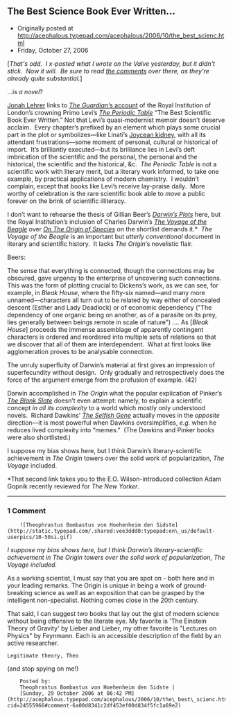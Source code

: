 ## The Best Science Book Ever Written...

 * Originally posted at http://acephalous.typepad.com/acephalous/2006/10/the_best_scienc.html
 * Friday, October 27, 2006



[_That's odd.  I x-posted what I wrote on the Valve yesterday, but it didn't stick.  Now it will.  Be sure to read [the comments](http://www.thevalve.org/go/valve/article/the\_best\_science\_book\_ever\_written/#comments) over there, as they're already quite substantial._]

...is _a novel_?

[Jonah Lehrer](http://scienceblogs.com/cortex/2006/10/and\_the\_best\_science\_book\_ever.php) links to [_The Guardian_‘s account](http://books.guardian.co.uk/news/articles/0,,1927916,00.html) of the Royal Institution of London’s crowning Primo Levi’s [_The Periodic Table_](http://www.amazon.com/exec/obidos/ASIN/0805210415/diesekoschmar-20)
“The Best Scientific Book Ever Written.” Not that Levi’s
quasi-modernist memoir doesn’t deserve acclaim.  Every chapter’s
prefixed by an element which plays some crucial part in the plot or
symbolizes—like Linati’s [Joycean kidney](http://www.robotwisdom.com/jaj/ulysses/schemata.html#4),
with all its attendant frustrations—some moment of personal, cultural
or historical of import.  It’s brilliantly executed—but its brilliance
lies in Levi’s deft imbrication of the scientific and the personal, the
personal and the historical, the scientific and the historical,
&c.  _The Periodic Table_ is not a scientific work with
literary merit, but a literary work informed, to take one example, by
practical applications of modern chemistry.  I wouldn’t complain,
except that books like Levi’s receive lay-praise daily.  More worthy of
celebration is the rare scientific book able to _move_ a public forever on the brink of scientific illiteracy.  

I don’t want to rehearse the thesis of Gillian Beer’s [_Darwin’s Plots_](http://www.amazon.com/exec/obidos/ASIN/0521783925/diesekoschmar-20) here, but the Royal Institution’s inclusion of Charles Darwin’s [_The Voyage of the Beagle_](http://www.amazon.com/exec/obidos/ASIN/0792265599/diesekoschmar-20) over [_On The Origin of Species_](http://www.amazon.com/exec/obidos/ASIN/0393061345/diesekoschmar-20) on the shortlist demands it.\*  _The Voyage of the Beagle_ is an important but _utterly conventional_ document in literary and scientific history.  It lacks _The Origin_‘s novelistic flair.

Beers:

The sense that everything is connected, though the
connections may be obscured, gave urgency to the enterprise of
uncovering such connections.  This was the form of plotting crucial to
Dickens’s work, as we can see, for example, in _Bleak House_,
where the fifty-six named—and many more unnamed—characters all turn out
to be related by way either of concealed descent (Esther and Lady
Deadlock) or of economic dependency ("The dependency of one organic
being on another, as of a parasite on its prey, lies generally between
beings remote in scale of nature") .... As [_Bleak House_]
proceeds the immense assemblage of apparently contingent characters is
ordered and reordered into multiple sets of relations so that we
discover that all of them are interdependent.  What at first looks like
agglomeration proves to be analysable connection.

The unruly superfluity of Darwin’s material at first gives an
impression of superfecundity without design.  Only gradually and
retrospectively does the force of the argument emerge from the
profusion of example. (42)

Darwin accomplished in _The Origin_ what the popular explication of Pinker’s [_The Blank Slate_](http://www.amazon.com/exec/obidos/ASIN/0142003344/diesekoschmar-20) doesn’t even attempt: namely, to explain a scientific concept _in all its complexity_ to a world which mostly only understood novels.  Richard Dawkins’ [_The Selfish Gene_](http://www.amazon.com/exec/obidos/ASIN/0199291152/diesekoschmar-20) actually moves in the _opposite_ direction—it is most powerful when Dawkins oversimplifies, _e.g._ when he reduces lived complexity into “memes.”  (The Dawkins and Pinker books were also shortlisted.)  

I suppose my bias shows here, but I think Darwin’s literary-scientific achievement in _The Origin_ towers over the solid work of popularization, _The Voyage_ included.

\*That second link takes you to the E.O. Wilson-introduced collection Adam Gopnik recently reviewed for _The New Yorker_.

		

* * *

### 1 Comment 

		

                
[]()

	

		![Theophrastus Bombastus von Hoehenheim den Sidste](http://static.typepad.com/.shared:vee3ddd0:typepad:en\_us/default-userpics/10-50si.gif)
	

	

		

_I suppose my bias shows here, but I think Darwin’s literary-scientific achievement in The Origin towers over the solid work of popularization, The Voyage included._

As a working scientist, I must say that you are spot on - both here and in your leading remarks.  The Origin is unique in being a work of ground-breaking science as well as an exposition that can be grasped by the intelligent non-specialist.  Nothing comes close in the 20th century.

That said, I can suggest two books that lay out the gist of modern science without being offensive to the literate eye.  My favorite is 'The Einstein Theory of Gravity' by Lieber and Lieber, my other favorite is "Lectures on Physics" by Feynmann.  Each is an accessible description of the field by an active researcher.

    Legitimate theory, Theo

(and stop spying on me!)

	

		Posted by:
		Theophrastus Bombastus von Hoehenheim den Sidste |
		[Sunday, 29 October 2006 at 06:42 PM](http://acephalous.typepad.com/acephalous/2006/10/the\_best\_scienc.html?cid=24555966#comment-6a00d8341c2df453ef00d834f5fc1a69e2)

		

        
